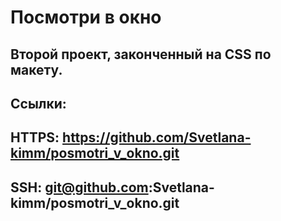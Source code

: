 # **Посмотри в окно**
## Второй проект, законченный на CSS по макету. 
## Ссылки:
## HTTPS: https://github.com/Svetlana-kimm/posmotri_v_okno.git
## SSH: git@github.com:Svetlana-kimm/posmotri_v_okno.git
